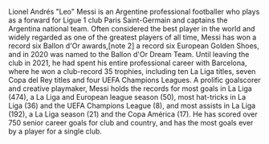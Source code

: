 Lionel Andrés "Leo" Messi is an Argentine professional footballer who plays as a forward for Ligue 1 club Paris Saint-Germain and captains the Argentina national team. 
Often considered the best player in the world and widely regarded as one of the greatest players of all time, Messi has won a record six Ballon d'Or awards,[note 2] a record six European Golden Shoes, and in 2020 was named to the Ballon d'Or Dream Team. Until leaving the club in 2021, he had spent his entire professional career with Barcelona, where he won a club-record 35 trophies, including ten La Liga titles, seven Copa del Rey titles and four UEFA Champions Leagues. A prolific goalscorer and creative playmaker, Messi holds the records for most goals in La Liga (474), a La Liga and European league season (50), most hat-tricks in La Liga (36) and the UEFA Champions League (8), and most assists in La Liga (192), a La Liga season (21) and the Copa América (17). He has scored over 750 senior career goals for club and country, and has the most goals ever by a player for a single club.

